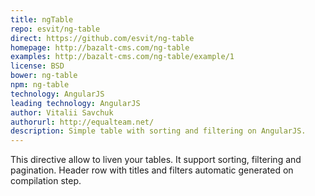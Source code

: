 ```yaml
---
title: ngTable
repo: esvit/ng-table
direct: https://github.com/esvit/ng-table
homepage: http://bazalt-cms.com/ng-table
examples: http://bazalt-cms.com/ng-table/example/1
license: BSD
bower: ng-table
npm: ng-table
technology: AngularJS
leading technology: AngularJS
author: Vitalii Savchuk
authorurl: http://equalteam.net/
description: Simple table with sorting and filtering on AngularJS.
---
```


This directive allow to liven your tables. It support sorting, filtering and pagination. Header row with titles and filters automatic generated on compilation step.



